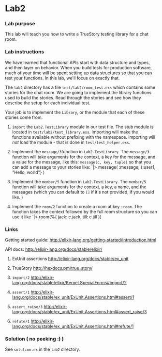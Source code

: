 # Lab2

### Lab purpose

This lab will teach you how to write a TrueStory testing library for a chat room.


### Lab instructions

We have learned that functional APIs start with data structure and types, and 
then layer on behavior. When you build tests for production software, much of your
time will be spent setting up data structures so that you can test your functions. In 
this lab, we'll focus on exactly that. 

The `lab2` directory has a file `test/lab2/room_test.exs` which contains some stories for the
chat room. We are going to implement the library functions used to build the stories. Read 
through the stories and see how they describe the setup for each individual test. 

Your job is to implement the `Library`, or the module that each of these stories come from. 

  1. `import` the `Lab2.TestLibrary` module in our test file. The stub module is
     located in `test/lab2/test_library.exs`. Importing will make the functions
     available without prefixing with the namespace. Importing will *not* load
     the module - that is done in `test/test_helper.exs`.

  2. Implement the `message/3`function in `Lab2.TestLibrary`. The `message/3` function will take arguments for the context, a key for the message, and a value for the message, like this: `message(c, key, tuple)` so that you can add a message to your stories like: `|> message( :message, {:user1, "Hello, world"} )

  3. Implement the `member/5` function in `Lab2.TestLibrary`. The `member/5` function will take arguments for the context, a key, a name, and the messages (which you can default to `[]` if it's not provided, if you would like. )

  4. Implement the `room/2` function to create a room at key `:room`. The function takes the context followed by the full room structure so you can use it like `|> room(%{ jack: c.jack, jill: c.jill }) 

### Links

Getting started guide: http://elixir-lang.org/getting-started/introduction.html

API docs: http://elixir-lang.org/docs/stable/elixir/

  1. ExUnit assertions http://elixir-lang.org/docs/stable/ex_unit

  2. TrueStory http://hexdocs.pm/true_story/

  3. `import/2` http://elixir-lang.org/docs/stable/elixir/Kernel.SpecialForms#import/2

  4. `assert/1` http://elixir-lang.org/docs/stable/ex_unit/ExUnit.Assertions.html#assert/1

  5. `assert_raise/3` http://elixir-lang.org/docs/stable/ex_unit/ExUnit.Assertions.html#assert_raise/3

  6. `refute/1` http://elixir-lang.org/docs/stable/ex_unit/ExUnit.Assertions.html#refute/1


### Solution ( no peeking :) )

See `solution.ex` in the `lab2` directory.
